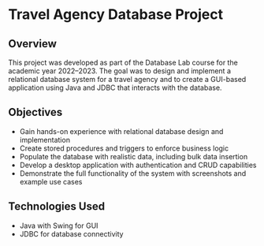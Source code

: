 # Travel Agency Database Project

## Overview
This project was developed as part of the Database Lab course for the academic year 2022–2023. The goal was to design and implement
a relational database system for a travel agency and to create a GUI-based application using Java and JDBC that interacts with the database.

## Objectives

- Gain hands-on experience with relational database design and implementation
- Create stored procedures and triggers to enforce business logic
- Populate the database with realistic data, including bulk data insertion
- Develop a desktop application with authentication and CRUD capabilities
- Demonstrate the full functionality of the system with screenshots and example use cases

## Technologies Used

- Java with Swing for GUI
- JDBC for database connectivity
